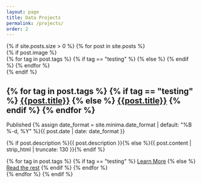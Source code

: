 ```yaml
---
layout: page
title: Data Projects
permalink: /projects/
order: 2
---
```


<div class="container">
  {% if site.posts.size > 0 %}
    {% for post in site.posts %}
    <div class="article" data-aos="fade-up" data-aos-easing="ease-out-quad" data-aos-duration="800">
      {% if post.image %}
      <div class="article__image-box">
         {% for tag in post.tags %}
            {% if tag == "testing" %}
              <a href="{{post.blog}}" class="article__image" style="background-image: url({{site.baseurl}}{{post.image}})" target="_blank"></a>
            {% else %}
              <a href="{{post.url | prepend: site.baseurl}}" class="article__image" style="background-image: url({{site.baseurl}}{{post.image}})"></a>
            {% endif %}
          {% endfor %}
      </div>
      {% endif %}
      <div class="article__content">
        <h2 class="article__title">
          {% for tag in post.tags %}
            {% if tag == "testing" %}
              <a href="{{ post.blog }}" target="_blank">{{post.title}}</a>
              {% else %}
              <a href="{{ post.url | prepend: site.baseurl }}">{{post.title}}</a>
            {% endif %}
          {% endfor %}
        </h2>
        <div class="article__meta">
          <span class="article__date">Published <time datetime="{{ post.date | date_to_xmlschema }}">{% assign date_format = site.minima.date_format | default: "%B %-d, %Y" %}{{ post.date | date: date_format }}</time></span>
        </div>
        <p class="article__excerpt">{% if post.description %}{{ post.description }}{% else %}{{ post.content | strip_html | truncate: 130 }}{% endif %}</p>
        {% for tag in post.tags %}
          {% if tag == "testing" %}
            <a href="{{ post.blog }}" class="read-more" target="_blank">Learn More</a>
            {% else %}
            <a href="{{ post.url | prepend: site.baseurl }}" class="read-more">Read the rest</a>
          {% endif %}
        {% endfor %}
      </div>
    </div>
    {% endfor %}
  {% endif %}
</div>

